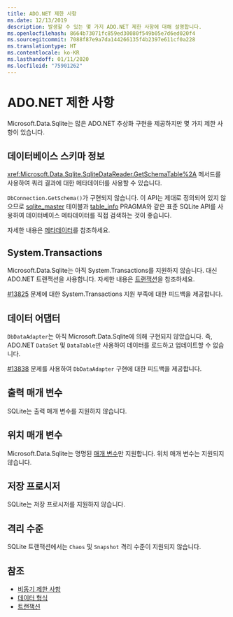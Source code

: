 ```yaml
---
title: ADO.NET 제한 사항
ms.date: 12/13/2019
description: 발생할 수 있는 몇 가지 ADO.NET 제한 사항에 대해 설명합니다.
ms.openlocfilehash: 8664b73071fc859ed30080f549b05e7d6ed020f4
ms.sourcegitcommit: 7088f87e9a7da144266135f4b2397e611cf0a228
ms.translationtype: HT
ms.contentlocale: ko-KR
ms.lasthandoff: 01/11/2020
ms.locfileid: "75901262"
---
```

# <a name="adonet-limitations"></a>ADO.NET 제한 사항

Microsoft.Data.Sqlite는 많은 ADO.NET 추상화 구현을 제공하지만 몇 가지 제한 사항이 있습니다.

## <a name="database-schema-information"></a>데이터베이스 스키마 정보

<xref:Microsoft.Data.Sqlite.SqliteDataReader.GetSchemaTable%2A> 메서드를 사용하여 쿼리 결과에 대한 메타데이터를 사용할 수 있습니다.

`DbConnection.GetSchema()`가 구현되지 않습니다. 이 API는 제대로 정의되어 있지 않으므로 [sqlite_master](https://www.sqlite.org/fileformat.html#storage_of_the_sql_database_schema) 테이블과 [table_info](https://www.sqlite.org/pragma.html#pragma_table_info) PRAGMA와 같은 표준 SQLite API를 사용하여 데이터베이스 메타데이터를 직접 검색하는 것이 좋습니다.

자세한 내용은 [메타데이터](metadata.md)를 참조하세요.

## <a name="systemtransactions"></a>System.Transactions

Microsoft.Data.Sqlite는 아직 System.Transactions를 지원하지 않습니다. 대신 ADO.NET 트랜잭션을 사용합니다. 자세한 내용은 [트랜잭션](transactions.md)을 참조하세요.

[#13825](https://github.com/dotnet/efcore/issues/13825) 문제에 대한 System.Transactions 지원 부족에 대한 피드백을 제공합니다.

## <a name="data-adapters"></a>데이터 어댑터

`DbDataAdapter`는 아직 Microsoft.Data.Sqlite에 의해 구현되지 않았습니다. 즉, ADO.NET `DataSet` 및 `DataTable`만 사용하여 데이터를 로드하고 업데이트할 수 없습니다.

[#13838](https://github.com/dotnet/efcore/issues/13838) 문제를 사용하여 `DbDataAdapter` 구현에 대한 피드백을 제공합니다.

## <a name="output-parameters"></a>출력 매개 변수

SQLite는 출력 매개 변수를 지원하지 않습니다.

## <a name="positional-parameters"></a>위치 매개 변수

Microsoft.Data.Sqlite는 명명된 [매개 변수](parameters.md)만 지원합니다. 위치 매개 변수는 지원되지 않습니다.

## <a name="stored-procedures"></a>저장 프로시저

SQLite는 저장 프로시저를 지원하지 않습니다.

## <a name="isolation-levels"></a>격리 수준

SQLite 트랜잭션에서는 `Chaos` 및 `Snapshot` 격리 수준이 지원되지 않습니다.

## <a name="see-also"></a>참조

* [비동기 제한 사항](async.md)
* [데이터 형식](types.md)
* [트랜잭션](transactions.md)
